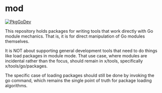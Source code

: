 # mod

[![PkgGoDev](https://pkg.go.dev/badge/utilware/dep/x/mod)](https://pkg.go.dev/utilware/dep/x/mod)

This repository holds packages for writing tools
that work directly with Go module mechanics.
That is, it is for direct manipulation of Go modules themselves.

It is NOT about supporting general development tools that
need to do things like load packages in module mode.
That use case, where modules are incidental rather than the focus,
should remain in x/tools, specifically x/tools/go/packages.

The specific case of loading packages should still be done by
invoking the go command, which remains the single point of
truth for package loading algorithms.
